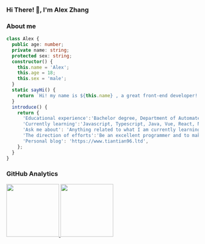 ### Hi There! 👋, I'm Alex Zhang

### About me

```Typescript
class Alex {
  public age: number;
  private name: string;
  protected sex: string;
  constructor() {
    this.name = 'Alex';
    this.age = 18;
    this.sex = 'male';
  }
  static sayHi() {
    return `Hi! my name is ${this.name} , a great front-end developer! `;
  }
  introduce() {
    return {
      'Educational experience':'Bachelor degree, Department of Automated Science and Technology, Beijing Institute of Technology(ZhuHai)',
      'Currently learning':'Javascript, Typescript, Java, Vue, React, Node, MySQL, MongoDB',
      'Ask me about': 'Anything related to what I am currently learning',
      'The direction of efforts':'Be an excellent programmer and to make a difference in the world! ',
      'Personal blog': 'https://www.tiantian96.ltd',
    };
  }
}
```

### GitHub Analytics

<a href="https://github.com/linhaojun857">
   <img align="" height="137.9px" src="https://github-readme-stats.vercel.app/api?username=Alextt666&include_all_commits=true&count_private=true&hide_title=true&show_icons=true&include_all_commits=true&line_height=21"/>
   <img align="" height="137.9px" src="https://github-readme-stats.vercel.app/api/top-langs/?username=Alextt666&hide_title=true&layout=compact"/>
</a>

